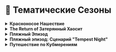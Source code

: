 # 🎉 Тематические Сезоны

<details>

<summary><strong>Красноносое Нашествие</strong></summary>

В комплекс проникла [неизвестная организация](../../custom-classes/custom-teams/childs-of-honkmother.md). Её представители встречаются во всех сферах комплекса, от Персонала Класса-D до SCP. Их мотивы и цели неизвестны…

**Дитя Красного Носа**: В начале раунда любой Игрок имеет шанс на получение роли "Дитя Красного Носа". Данная роль сохраняется на протяжении всего раунда и не теряется при смерти игрока.

</details>

<details>

<summary><strong>The Return of Затерянный Хаосит</strong></summary>

Повстанец Хаоса, получивший огромную аномальную силу, сеет с её помощью хаос во всём комплексе, не жалея даже своих “Союзников”.

Во время Тематического сезона встречается тематическая версия класса - [Затерянный Хаосит](../../custom-classes/chi/lost-chaos.md).

</details>

<details>

<summary><strong>Пляжный Эпизод</strong></summary>

Палящее солнце и невыносимая жара - те атрибуты, которые заставляют многих людей ждать лета… Однако только в том случае, если они собираются отдыхать в это время. Ведь работа в таких условиях превращается в сущий АД. Как назло, сотрудникам комплекса редко предоставляется шанс выйти на отпуск летом...

**Что-нибудь выпить…**: Во время события, концентрация SCP-207, SCP-207? и SCP-1853 будет повышена. Они прибывают с Фазовым Телепортом Логоса, а также могут выпасть с любого игрока при его смерти.

**Невыносимая жара**: Из-за сильной жары, все, кто носит броню, постоянно испытывают негативные эффекты. Здесь стоит выбор: патроны или комфортное время провождение… Однако, любые напитки компенсируют этот эффект, и, используя их, можно отлично себя чувствовать даже с тяжелой бронёй!

**Тепловой удар**: С определённым шансом любой игрок может получить тепловой удар. Он увеличит свою скорость, но будет хуже ориентироваться в пространстве. А если в этот момент на игроке будет одета броня, то он получит удушение. SCP-207 же убирает возможность получения теплового удара, а SCP-207? защищает от теплового удара в броне, но сильно увеличивает шанс на получение обычного.

**Огонь и Лёд**: [Замороженные комнаты](../../custom-rooms/freeze-room.md) больше не опасны, а наоборот, очищают все негативные эффекты, связанные с жарой и не только… [Раскаленные](../../custom-rooms/hot-room.md) же наносят большие повреждения.

**Пляжные мячи**: Менеджером Комплекса было заказано много пляжных мячей. На них видно потертые буквы “Раз”. Остальную надпись разобрать невозможно. Что интересного могут таить в себе эти мячи?

Во время Тематического Сезона встречается тематическая версия класса -[ SCP-343](../../custom-classes/tut/scp-343.md).

</details>

<details>

<summary><strong>Пляжный эпизод: Сценарий "Tempest Night"</strong></summary>

Шторм, казалось бы, довольно предсказуемое погодное явление, но Зона 02 не была готова к такой перемене погоды. Так ещё и внешние враги норовят проникнуть в комплекс во время сия бедствия. Среди Повстанцев Хаоса даже ходит слух, что в такой шторм можно встретить… Призрака?!

**Гроза**: На улице снижена видимость, а также постоянно бьет молния, которая сполна может травмировать неудачника, попавшего под неё.

**Поломка проводки**: Помимо всего прочего, удары молнии влекут за собой перебои с электричеством. От выключения света во всей зоне и блокировки случайных дверей до активации тесла ворот и даже Боеголовки Альфа.

</details>

<details>

<summary><strong>Путешествие по Кубмерениям</strong></summary>

Из-за неких манипуляций с Кубом, в которых виноват SCP-076, он стал излучать сильный поток энергии, из-за чего перестал сам телепортироваться… Но теперь он телепортирует весь комплекс по разным измерениям!

_Вырезка из Путеводителя по Кубмерениям_

Если вы это читаете, значит, вы скоро отправитесь в незабываемое путешествие. Я Роберт, индивидуальный предприниматель, который на этот раз будет работать не по специальности, а именно вашим гидом. Не волнуйтесь, это безопасно. Пункт про страховку жизни и здоровья - просто бюрократическая формальность. По ознакомлению с описанием измерений. Ну я не знаю... я же не буду вас проверять. Короче, желаю вам удачи!

Список наиболее распространенных измерений:

**Zero O2**: Тут неправильно работает гравитация, поэтому старайтесь оглядываться, чтобы вам в затылок ничего не прилетело. А еще тут некоторые проблемы с кислородом…

**Процветающее изобилие**: Атмосфера тут сильно обогащена полезными веществами. Все животные, насекомые… И даже бактерии сильно увеличивают свою популяцию.

**Пост-Омега**: Тут что-то пошло не по плану… Давайте не будет тут задерживаться…

**Измерение Красных Сфер**: По всему комплексу много сфер! Они такие Красные… И такие сферы… Я честно не знаю что с ними делать.

**Рай?**: Странное название, но здесь абсолютно безопасно. Все люди тут получаются положительные эффекты и излечиваются от недугов!

**Дикий Запад**: Не очень дикий, и не очень запад. Но доставайте свои револьверы, игра идёт не на жизнь, а на смерть!

**Бункер**: Старый добрый бункер. Он в довольно плачевном состоянии, но всё ещё уютен. Но будьте осторожны, некоторые системы безопасности всё ещё активны...

**Библиотека**: …

**Вязкая Зона**: Тут довольно вязко, из-за этого все импульсы сильно замедляются, поэтому тут очень сложно травмироваться.

</details>
